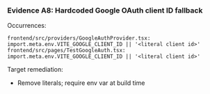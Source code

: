 ### Evidence A8: Hardcoded Google OAuth client ID fallback

Occurrences:

```
frontend/src/providers/GoogleAuthProvider.tsx: import.meta.env.VITE_GOOGLE_CLIENT_ID || '<literal client id>'
frontend/src/pages/TestGoogleAuth.tsx: import.meta.env.VITE_GOOGLE_CLIENT_ID || '<literal client id>'
```

Target remediation:
- Remove literals; require env var at build time


